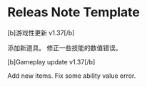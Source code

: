 # Releas Note Template

[b]游戏性更新 v1.37[/b]

添加新道具。
修正一些技能的数值错误。

[b]Gameplay update v1.37[/b]

Add new items.
Fix some ability value error.
